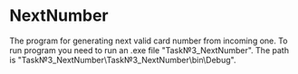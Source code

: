 # NextNumber
The program for generating next valid card number from incoming one.
To run program you need to run an .exe file "Task№3_NextNumber". The path is "Task№3_NextNumber\Task№3_NextNumber\bin\Debug".

